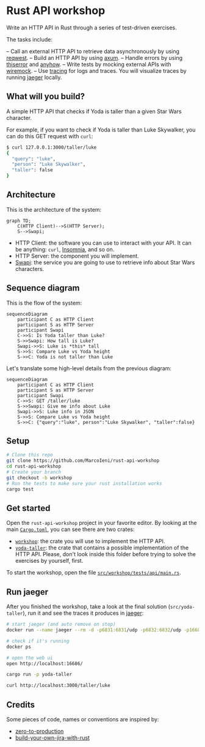 # Rust API workshop

Write an HTTP API in Rust through a series of test-driven exercises.

The tasks include:

– Call an external HTTP API to retrieve data asynchronously by using [reqwest](https://docs.rs/reqwest/latest/reqwest/).
– Build an HTTP API by using [axum](https://docs.rs/axum/latest/axum/).
– Handle errors by using [thiserror](https://docs.rs/thiserror/latest/thiserror/) and [anyhow](https://docs.rs/anyhow/latest/anyhow/).
– Write tests by mocking external APIs with [wiremock](https://docs.rs/wiremock/latest/wiremock/).
– Use [tracing](https://docs.rs/tracing/latest/tracing/) for logs and traces. You will visualize traces by running [jaeger](https://www.jaegertracing.io/) locally.

## What will you build?

A simple HTTP API that checks if Yoda is taller than a given Star Wars character.

For example, if you want to check if Yoda is taller than Luke Skywalker,
you can do this GET request with `curl`:

```sh
$ curl 127.0.0.1:3000/taller/luke
{
  "query": "luke",
  "person": "Luke Skywalker",
  "taller": false
}
```

## Architecture

This is the architecture of the system:

```mermaid
graph TD;
    C(HTTP Client)-->S(HTTP Server);
    S-->Swapi;
```

- HTTP Client: the software you can use to interact with your API. It can be anything: `curl`, [Insomnia](https://github.com/Kong/insomnia), and so on.
- HTTP Server:  the component you will implement.
- [Swapi](https://swapi.dev/): the service you are going to use to retrieve
  info about Star Wars characters.

## Sequence diagram

This is the flow of the system:

```mermaid
sequenceDiagram
    participant C as HTTP Client
    participant S as HTTP Server
    participant Swapi
    C->>S: Is Yoda taller than Luke?
    S->>Swapi: How tall is Luke?
    Swapi->>S: Luke is *this* tall
    S->>S: Compare Luke vs Yoda height
    S->>C: Yoda is not taller than Luke
```

Let's translate some high-level details from the previous diagram:

```mermaid
sequenceDiagram
    participant C as HTTP Client
    participant S as HTTP Server
    participant Swapi
    C->>S: GET /taller/luke
    S->>Swapi: Give me info about Luke
    Swapi->>S: Luke info in JSON
    S->>S: Compare Luke vs Yoda height
    S->>C: {"query":"luke", person":"Luke Skywalker", "taller":false}
```

## Setup

```sh
# Clone this repo
git clone https://github.com/MarcoIeni/rust-api-workshop
cd rust-api-workshop
# Create your branch
git checkout -b workshop
# Run the tests to make sure your rust installation works
cargo test
```

## Get started

Open the `rust-api-workshop` project in your favorite editor.
By looking at the main [`Cargo.toml`](./Cargo.toml), you can see there are two crates:
- [`workshop`](./src/workshop): the crate you will use to implement the HTTP API.
- [`yoda-taller`](./src/yoda-taller): the crate that contains a possible implementation of the HTTP API.
  Please, don't look inside this folder before trying to solve the exercises by yourself, first.

To start the workshop, open the file [`src/workshop/tests/api/main.rs`](src/workshop/tests/api/main.rs).

## Run jaeger

After you finished the workshop, take a look at the final solution
(`src/yoda-taller`), run it and see the traces it produces in [jaeger](https://www.jaegertracing.io/):

```sh
# start jaeger (and auto remove on stop)
docker run --name jaeger --rm -d -p6831:6831/udp -p6832:6832/udp -p16686:16686 jaegertracing/all-in-one:latest

# check if it's running
docker ps

# open the web ui
open http://localhost:16686/

cargo run -p yoda-taller

curl http://localhost:3000/taller/luke
```

## Credits

Some pieces of code, names or conventions are inspired by:
- [zero-to-production](https://github.com/LukeMathWalker/zero-to-production)
- [build-your-own-jira-with-rust](https://github.com/LukeMathWalker/build-your-own-jira-with-rust)
